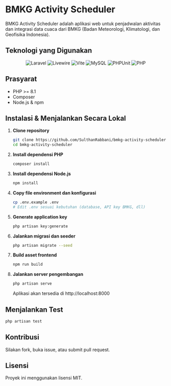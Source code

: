 
# BMKG Activity Scheduler

BMKG Activity Scheduler adalah aplikasi web untuk penjadwalan aktivitas dan integrasi data cuaca dari BMKG (Badan Meteorologi, Klimatologi, dan Geofisika Indonesia).

## Teknologi yang Digunakan

<p align="center">
  <img src="https://img.shields.io/badge/Laravel-FF2D20?style=for-the-badge&logo=laravel&logoColor=white" alt="Laravel" />
  <img src="https://img.shields.io/badge/Livewire-4E56A6?style=for-the-badge&logo=livewire&logoColor=white" alt="Livewire" />
  <img src="https://img.shields.io/badge/Vite-646CFF?style=for-the-badge&logo=vite&logoColor=white" alt="Vite" />
  <img src="https://img.shields.io/badge/MySQL-4479A1?style=for-the-badge&logo=mysql&logoColor=white" alt="MySQL" />
  <img src="https://img.shields.io/badge/PHPUnit-366488?style=for-the-badge&logo=php&logoColor=white" alt="PHPUnit" />
  <img src="https://img.shields.io/badge/PHP-777BB4?style=for-the-badge&logo=php&logoColor=white" alt="PHP" />
</p>

## Prasyarat

- PHP >= 8.1
- Composer
- Node.js & npm

## Instalasi & Menjalankan Secara Lokal

1. **Clone repository**
	```bash
	git clone https://github.com/SulthanRabbani/bmkg-activity-scheduler.git
	cd bmkg-activity-scheduler
	```

2. **Install dependensi PHP**
	```bash
	composer install
	```

3. **Install dependensi Node.js**
	```bash
	npm install
	```

4. **Copy file environment dan konfigurasi**
	```bash
	cp .env.example .env
	# Edit .env sesuai kebutuhan (database, API key BMKG, dll)
	```

5. **Generate application key**
	```bash
	php artisan key:generate
	```

6. **Jalankan migrasi dan seeder**
	```bash
	php artisan migrate --seed
	```

7. **Build asset frontend**
	```bash
	npm run build
	```

8. **Jalankan server pengembangan**
	```bash
	php artisan serve
	```
	Aplikasi akan tersedia di http://localhost:8000

## Menjalankan Test

```bash
php artisan test
```

## Kontribusi

Silakan fork, buka issue, atau submit pull request.

## Lisensi

Proyek ini menggunakan lisensi MIT.
